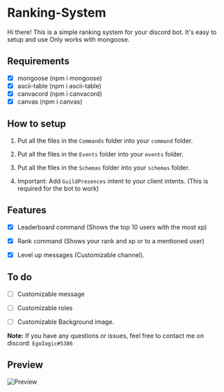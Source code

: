# Ranking-System

Hi there! This is a simple ranking system for your discord bot. It's easy to setup and use Only works with mongoose.

## Requirements

- [x] mongoose (npm i mongoose)
- [x] ascii-table (npm i ascii-table)
- [x] canvacord (npm i canvacord)
- [x] canvas (npm i canvas)

## How to setup

1. Put all the files in the `Commands` folder into your `command` folder.

2. Put all the files in the `Events` folder into your `events` folder.

3. Put all the files in the `Schemas` folder into your `schemas` folder.

4. Important: Add `GuildPresences` intent to your client intents. (This is required for the bot to work)

## Features

- [x] Leaderboard command (Shows the top 10 users with the most xp)

- [x] Rank command (Shows your rank and xp or to a mentioned user)

- [x] Level up messages (Customizable channel).

## To do

- [ ] Customizable message

- [ ] Customizable roles

- [ ] Customizable Background image.

**Note:** If you have any questions or issues, feel free to contact me on discord: `EgoIogic#5386`

## Preview

![Preview](https://cdn.discordapp.com/attachments/1102310421119123547/1105414507171422269/image.png)

